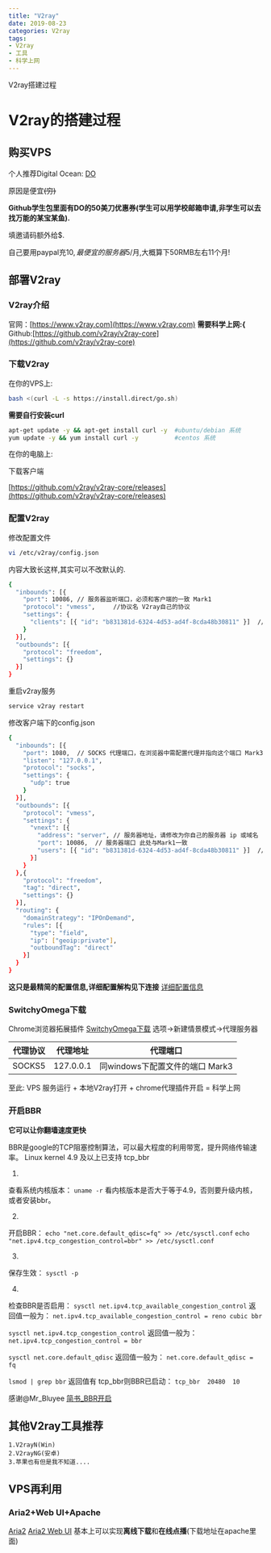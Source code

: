 ```yaml
---
title: "V2ray"
date: 2019-08-23
categories: V2ray 
tags: 
- V2ray
- 工具
- 科学上网
---
```

V2ray搭建过程
<!-- more -->
# V2ray的搭建过程

## 购买VPS

个人推荐Digital Ocean:
[DO](https://www.digitalocean.com/)

原因是便宜~~(穷)~~

**Github学生包里面有DO的50美刀优惠券(学生可以用学校邮箱申请,非学生可以去找万能的某宝某鱼).**

填邀请码额外给$.

自己要用paypal充10$,最便宜的服务器5$/月,大概算下50RMB左右11个月!

## 部署V2ray

### V2ray介绍

官网：[https://www.v2ray.com](https://www.v2ray.com) **需要科学上网:{**
Github:[https://github.com/v2ray/v2ray-core](https://github.com/v2ray/v2ray-core)

### 下载V2ray

在你的VPS上:
```bash
bash <(curl -L -s https://install.direct/go.sh)
```
**需要自行安装curl**
```bash
apt-get update -y && apt-get install curl -y  #ubuntu/debian 系统 
yum update -y && yum install curl -y          #centos 系统
```

在你的电脑上:

下载客户端

[https://github.com/v2ray/v2ray-core/releases](https://github.com/v2ray/v2ray-core/releases)

### 配置V2ray

修改配置文件

```bash
vi /etc/v2ray/config.json
```

内容大致长这样,其实可以不改默认的.

```bash
{
  "inbounds": [{
    "port": 10086, // 服务器监听端口，必须和客户端的一致 Mark1
    "protocol": "vmess",     //协议名 V2ray自己的协议
    "settings": {
      "clients": [{ "id": "b831381d-6324-4d53-ad4f-8cda48b30811" }]  //必须和客户端的一致 Mark2
    }
  }],
  "outbounds": [{
    "protocol": "freedom",
    "settings": {}
  }]
}
```

重启v2ray服务
```bash
service v2ray restart
```

修改客户端下的config.json

```bash
{
  "inbounds": [{
    "port": 1080,  // SOCKS 代理端口，在浏览器中需配置代理并指向这个端口 Mark3
    "listen": "127.0.0.1", 
    "protocol": "socks",
    "settings": {
      "udp": true
    }
  }],
  "outbounds": [{
    "protocol": "vmess",
    "settings": {
      "vnext": [{
        "address": "server", // 服务器地址，请修改为你自己的服务器 ip 或域名
        "port": 10086,  // 服务器端口 此处与Mark1一致
        "users": [{ "id": "b831381d-6324-4d53-ad4f-8cda48b30811" }]  //此处与Mark2一致
      }]
    }
  },{
    "protocol": "freedom",
    "tag": "direct",
    "settings": {}
  }],
  "routing": {
    "domainStrategy": "IPOnDemand",
    "rules": [{
      "type": "field",
      "ip": ["geoip:private"],
      "outboundTag": "direct"
    }]
  }
}
```

**这只是最精简的配置信息,详细配置解构见下连接**
[详细配置信息](https://www.v2ray.com/chapter_02/01_overview.html)


### SwitchyOmega下载

Chrome浏览器拓展插件
[SwitchyOmega下载](https://github.com/FelisCatus/SwitchyOmega)
选项->新建情景模式->代理服务器

代理协议|代理地址|代理端口
:---:|:---:|:---:
SOCKS5|127.0.0.1|同windows下配置文件的端口 Mark3|

至此:
VPS 服务运行 + 本地V2ray打开 + chrome代理插件开启 = 科学上网

### 开启BBR

**它可以让你翻墙速度更快**

BBR是google的TCP阻塞控制算法，可以最大程度的利用带宽，提升网络传输速率。
Linux kernel 4.9 及以上已支持 tcp_bbr

1.
查看系统内核版本：
`uname -r`
看内核版本是否大于等于4.9，否则要升级内核，或者安装bbr。

2.
开启BBR：
`echo "net.core.default_qdisc=fq" >> /etc/sysctl.conf`
`echo "net.ipv4.tcp_congestion_control=bbr" >> /etc/sysctl.conf`

3.
保存生效：
`sysctl -p`

4.
检查BBR是否启用：
`sysctl net.ipv4.tcp_available_congestion_control`
返回值一般为：
`net.ipv4.tcp_available_congestion_control = reno cubic bbr`

`sysctl net.ipv4.tcp_congestion_control`
返回值一般为：
`net.ipv4.tcp_congestion_control = bbr`

`sysctl net.core.default_qdisc`
返回值一般为：
`net.core.default_qdisc = fq`

`lsmod | grep bbr`
返回值有 tcp_bbr则BBR已启动：
`tcp_bbr  20480  10`

感谢@Mr_Bluyee
[简书_BBR开启](https://www.jianshu.com/p/98c21990ed23)

## 其他V2ray工具推荐
    
    1.V2rayN(Win)
    2.V2rayNG(安卓)
    3.苹果也有但是我不知道....

## VPS再利用

### Aria2+Web UI+Apache

[Aria2](https://github.com/aria2/aria2)
[Aria2 Web UI](https://github.com/ziahamza/webui-aria2)
基本上可以实现**离线下载**和**在线点播**(下载地址在apache里面)

